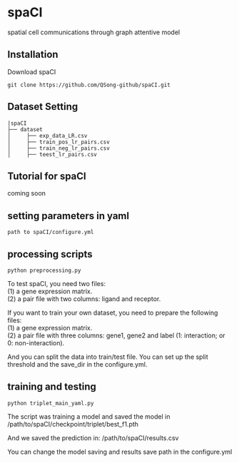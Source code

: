 # spaCI
spatial cell communications through graph attentive model

## Installation
Download spaCI
```
git clone https://github.com/QSong-github/spaCI.git
```

## Dataset Setting
```
|spaCI
├── dataset
│     ├── exp_data_LR.csv
│     ├── train_pos_lr_pairs.csv
│     ├── train_neg_lr_pairs.csv
│     ├── teest_lr_pairs.csv
```


## Tutorial for spaCI
coming soon

## setting parameters in yaml
```
path to spaCI/configure.yml
```

## processing scripts
```
python preprocessing.py
```
To test spaCI, you need two files:     
(1) a gene expression matrix.  
(2) a pair file with two columns: ligand and receptor.   

If you want to train your own dataset, you need to prepare the following files:      
(1) a gene expression matrix.     
(2) a pair file with three columns: gene1, gene2 and label (1: interaction; or 0: non-interaction).

And you can split the data into train/test file.
You can set up the split threshold and the save_dir in the configure.yml. 

## training and testing
```
python triplet_main_yaml.py
```
The script was training a model and saved the model in /path/to/spaCI/checkpoint/triplet/best_f1.pth

And we saved the prediction in:
/path/to/spaCI/results.csv 

You can change the model saving and results save path in the configure.yml


